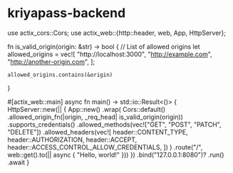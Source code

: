 # kriyapass-backend
use actix_cors::Cors;
use actix_web::{http::header, web, App, HttpServer};

fn is_valid_origin(origin: &str) -> bool {
    // List of allowed origins
    let allowed_origins = vec![
        "http://localhost:3000",
        "http://example.com",
        "http://another-origin.com",
    ];

    allowed_origins.contains(&origin)
}

#[actix_web::main]
async fn main() -> std::io::Result<()> {
    HttpServer::new(|| {
        App::new()
            .wrap(
                Cors::default()
                    .allowed_origin_fn(|origin, _req_head| is_valid_origin(origin))
                    .supports_credentials()
                    .allowed_methods(vec!["GET", "POST", "PATCH", "DELETE"])
                    .allowed_headers(vec![
                        header::CONTENT_TYPE,
                        header::AUTHORIZATION,
                        header::ACCEPT,
                        header::ACCESS_CONTROL_ALLOW_CREDENTIALS,
                    ])
            )
            .route("/", web::get().to(|| async { "Hello, world!" }))
    })
    .bind("127.0.0.1:8080")?
    .run()
    .await
}
